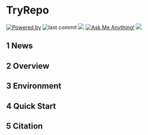 # TryRepo

[![Powered by](https://img.shields.io/badge/Based_on-Pytorch-blue?logo=pytorch)](https://pytorch.org/) 
![last commit](https://img.shields.io/github/last-commit/JumpFlying/TryRepo)
![](https://img.shields.io/github/repo-size/JumpFlying/TryRepo?color=green)
[![Ask Me Anything!](https://img.shields.io/badge/Official%20-Yes-1abc9c.svg)](https://github.com/JumpFlying)
![](https://img.shields.io/github/stars/JumpFlying/TryRepo)

## 1 News


## 2 Overview


## 3 Environment


## 4 Quick Start


## 5 Citation
